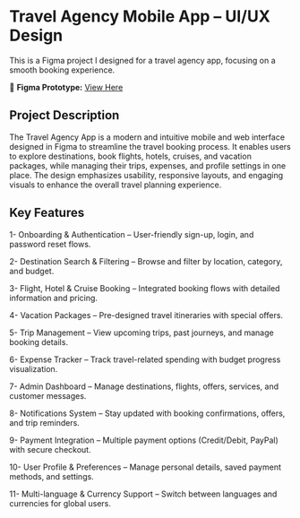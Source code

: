 # Travel Agency Mobile App – UI/UX Design

This is a Figma project I designed for a travel agency app, focusing on a smooth booking experience.

🔗 **Figma Prototype:** [View Here](:https://www.figma.com/design/rrmwrwqlgDRyq6juSkQTjC/Sara-Amiri---Travel-Agency-App?node-id=77-4&p=f&t=My0KjEalbRjltZ1t-0)

## Project Description
The Travel Agency App is a modern and intuitive mobile and web interface designed in Figma to streamline the travel booking process. It enables users to explore destinations, book flights, hotels, cruises, and vacation packages, while managing their trips, expenses, and profile settings in one place. The design emphasizes usability, responsive layouts, and engaging visuals to enhance the overall travel planning experience.

## Key Features
1- Onboarding & Authentication – User-friendly sign-up, login, and password reset flows.

2- Destination Search & Filtering – Browse and filter by location, category, and budget.

3- Flight, Hotel & Cruise Booking – Integrated booking flows with detailed information and pricing.

4- Vacation Packages – Pre-designed travel itineraries with special offers.

5- Trip Management – View upcoming trips, past journeys, and manage booking details.

6- Expense Tracker – Track travel-related spending with budget progress visualization.

7- Admin Dashboard – Manage destinations, flights, offers, services, and customer messages.

8- Notifications System – Stay updated with booking confirmations, offers, and trip reminders.

9- Payment Integration – Multiple payment options (Credit/Debit, PayPal) with secure checkout.

10- User Profile & Preferences – Manage personal details, saved payment methods, and settings.

11- Multi-language & Currency Support – Switch between languages and currencies for global users.
